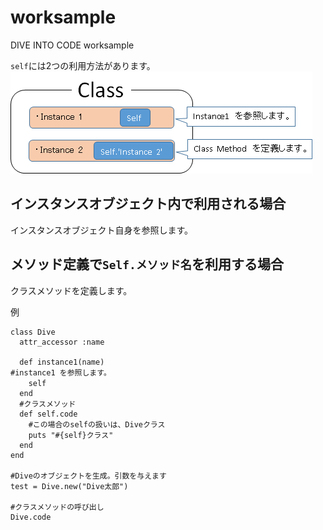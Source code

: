 ﻿# worksample
DIVE INTO CODE worksample  
 

`self`には2つの利用方法があります。  
<img src="img/Self.png" alt="Selfの使い方" title="Self画像">


## インスタンスオブジェクト内で利用される場合
インスタンスオブジェクト自身を参照します。

## メソッド定義で`Self.メソッド名`を利用する場合
クラスメソッドを定義します。　　
  
例  
	
	class Dive
	  attr_accessor :name

	  def instance1(name)
	#instance1 を参照します。
		self　　
	  end
	  #クラスメソッド
	  def self.code
	    #この場合のselfの扱いは、Diveクラス
	    puts "#{self}クラス"
	  end
	end

	#Diveのオブジェクトを生成。引数を与えます
	test = Dive.new("Dive太郎")

	#クラスメソッドの呼び出し
	Dive.code
	
